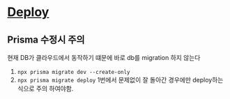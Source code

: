 # [Deploy](https://carrot-market-2024.vercel.app/)

## Prisma 수정시 주의

현재 DB가 클라우드에서 동작하기 떄문에 바로 db를 migration 하지 않는다

1.  `npx prisma migrate dev --create-only`
2.  `npx prisma migrate deploy`
    1번에서 문제없이 잘 돌아간 경우에만 deploy하는 식으로 주의 하여야함.
